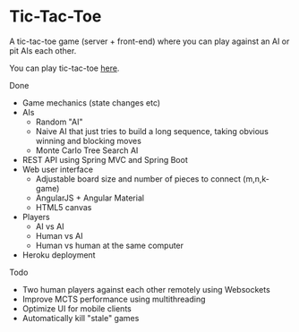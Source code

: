 # Tic-Tac-Toe

A tic-tac-toe game (server + front-end) where you can play against an AI or pit AIs each other.

You can play tic-tac-toe [here](https://gentle-atoll-1722.herokuapp.com/).

Done
* Game mechanics (state changes etc)
* AIs
  * Random "AI" 
  * Naive AI that just tries to build a long sequence, taking obvious winning and blocking moves
  * Monte Carlo Tree Search AI
* REST API using Spring MVC and Spring Boot  
* Web user interface
  * Adjustable board size and number of pieces to connect (m,n,k-game) 
  * AngularJS + Angular Material 
  * HTML5 canvas
* Players
  * AI vs AI
  * Human vs AI
  * Human vs human at the same computer
* Heroku deployment
  
Todo 
  * Two human players against each other remotely using Websockets
  * Improve MCTS performance using multithreading
  * Optimize UI for mobile clients
  * Automatically kill "stale" games